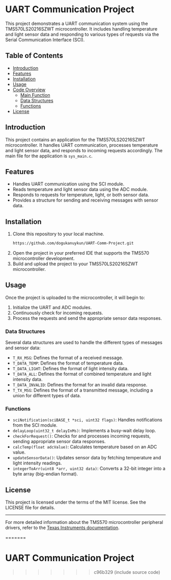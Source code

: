 # UART Communication Project

This project demonstrates a UART communication system using the TMS570LS20216SZWT microcontroller. It includes handling temperature and light sensor data and responding to various types of requests via the Serial Communication Interface (SCI).

## Table of Contents

- [Introduction](#introduction)
- [Features](#features)
- [Installation](#installation)
- [Usage](#usage)
- [Code Overview](#code-overview)
  - [Main Function](#main-function)
  - [Data Structures](#data-structures)
  - [Functions](#functions)
- [License](#license)

## Introduction

This project contains an application for the TMS570LS20216SZWT microcontroller. It handles UART communication, processes temperature and light sensor data, and responds to incoming requests accordingly. The main file for the application is `sys_main.c`.

## Features

- Handles UART communication using the SCI module.
- Reads temperature and light sensor data using the ADC module.
- Responds to requests for temperature, light, or both sensor data.
- Provides a structure for sending and receiving messages with sensor data.

## Installation

1. Clone this repository to your local machine.
    ```sh
    https://github.com/dogukanuykun/UART-Comm-Project.git
    ```
2. Open the project in your preferred IDE that supports the TMS570 microcontroller development.
3. Build and upload the project to your TMS570LS20216SZWT microcontroller.

## Usage

Once the project is uploaded to the microcontroller, it will begin to:

1. Initialize the UART and ADC modules.
2. Continuously check for incoming requests.
3. Process the requests and send the appropriate sensor data responses.

### Data Structures

Several data structures are used to handle the different types of messages and sensor data:

- `T_RX_MSG`: Defines the format of a received message.
- `T_DATA_TEMP`: Defines the format of temperature data.
- `T_DATA_LIGHT`: Defines the format of light intensity data.
- `T_DATA_ALL`: Defines the format of combined temperature and light intensity data.
- `T_DATA_INVALID`: Defines the format for an invalid data response.
- `T_TX_MSG`: Defines the format of a transmitted message, including a union for different types of data.

### Functions

- `sciNotification(sciBASE_t *sci, uint32 flags)`: Handles notifications from the SCI module.
- `delayLoop(uint32_t delayInMs)`: Implements a busy-wait delay loop.
- `checkForRequest()`: Checks for and processes incoming requests, sending appropriate sensor data responses.
- `calcTemp(float adcValue)`: Calculates temperature based on an ADC value.
- `updateSensorData()`: Updates sensor data by fetching temperature and light intensity readings.
- `integerToArr(uint8 *arr, uint32 data)`: Converts a 32-bit integer into a byte array (big-endian format).

## License

This project is licensed under the terms of the MIT license. See the LICENSE file for details.

---

For more detailed information about the TMS570 microcontroller peripheral drivers, refer to the [Texas Instruments documentation](https://www.ti.com).

=======
# UART Communication Project
 
>>>>>>> c96b329 (include source code)
